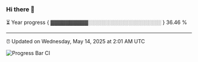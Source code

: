 ### Hi there 👋

⏳ Year progress { ▓▓▓▓▓▓▓▓▓▓░░░░░░░░░░░░░░░░░░░░ } 36.46 %

---

⏰ Updated on Wednesday, May 14, 2025 at 2:01 AM UTC

![Progress Bar CI](https://github.com/arthurbuhl/arthurbuhl/workflows/Progress%20Bar%20CI/badge.svg)
